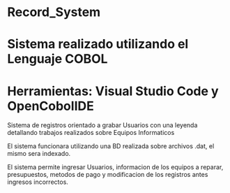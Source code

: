 # Record_System
# Sistema realizado utilizando el Lenguaje COBOL

# Herramientas: Visual Studio Code y OpenCobolIDE

Sistema de registros orientado a grabar Usuarios con una leyenda detallando trabajos realizados sobre Equipos Informaticos

El sistema funcionara utilizando una BD realizada sobre archivos .dat, el mismo sera indexado.

El sistema permite ingresar Usuarios, informacion de los equipos a reparar, presupuestos, metodos de pago y modificacion de los registros antes ingresos incorrectos.

